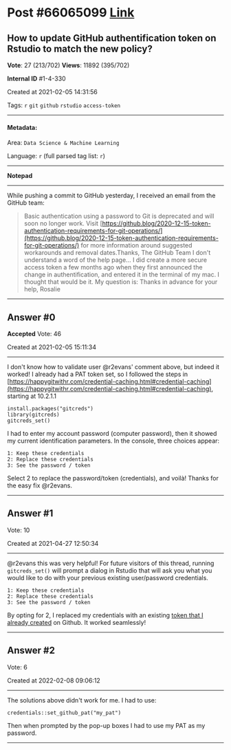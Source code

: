 
# Post \#66065099 [Link](https://stackoverflow.com/questions/66065099/)

## How to update GitHub authentification token on Rstudio to match the new policy?

**Vote**: 27 (213/702) **Views**: 11892 (395/702) 

**Internal ID** \#1-4-330

Created at 2021-02-05 14:31:56

Tags: `r` `git` `github` `rstudio` `access-token`

----------

#### Metadata:

Area: `Data Science & Machine Learning`

Language: `r` (full parsed tag list: `r`)

----------

**Notepad**


----------

While pushing a commit to GitHub yesterday, I received an email from the GitHub team:
> Basic authentication using a password to Git is deprecated and will soon no longer work. Visit [https://github.blog/2020-12-15-token-authentication-requirements-for-git-operations/](https://github.blog/2020-12-15-token-authentication-requirements-for-git-operations/) for more information around suggested workarounds and removal dates.Thanks,
The GitHub Team
I don't understand a word of the help page...
I did create a more secure access token a few months ago when they first announced the change in authentification, and entered it in the terminal of my mac. I thought that would be it. My question is: 
Thanks in advance for your help,
Rosalie


----------
        
## Answer \#0

**Accepted** Vote: 46

Created at 2021-02-05 15:11:34

------------

I don't know how to validate user @r2evans' comment above, but indeed it worked!
I already had a PAT token set, so I followed the steps in [https://happygitwithr.com/credential-caching.html#credential-caching](https://happygitwithr.com/credential-caching.html#credential-caching), starting at 10.2.1.1
```
install.packages("gitcreds")
library(gitcreds)
gitcreds_set()
```

I had to enter my account password (computer password), then it showed my current identification parameters.
In the console, three choices appear:
```
1: Keep these credentials
2: Replace these credentials
3: See the password / token
```

Select 2 to replace the password/token (credentials), and voilà!
Thanks for the easy fix @r2evans.


------------
    
    
## Answer \#1

 Vote: 10

Created at 2021-04-27 12:50:34

------------

@r2evans this was very helpful!
For future visitors of this thread, running `gitcreds_set()` will prompt a dialog in Rstudio that will ask you what you would like to do with your previous existing user/password credentials.
```
1: Keep these credentials
2: Replace these credentials
3: See the password / token
```

By opting for 2, I replaced my credentials with an existing [token that I already created](https://docs.github.com/en/github/authenticating-to-github/creating-a-personal-access-token) on Github. It worked seamlessly!


------------
    
    
## Answer \#2

 Vote: 6

Created at 2022-02-08 09:06:12

------------

The solutions above didn't work for me. I had to use:
```
credentials::set_github_pat("my_pat")
```

Then when prompted by the pop-up boxes I had to use my PAT as my password.


------------
    
    